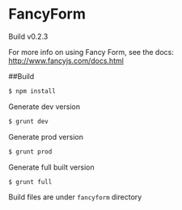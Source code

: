 # FancyForm

Build v0.2.3  

For more info on using Fancy Form, see the docs: http://www.fancyjs.com/docs.html


##Build

```sh
$ npm install
```
  
Generate dev version
```sh
$ grunt dev
```

Generate prod version
```sh
$ grunt prod
```

Generate full built version
```sh
$ grunt full
```

Build files are under `fancyform` directory